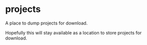 # projects
A place to dump projects for download.

Hopefully this will stay available as a location to store projects for download.
